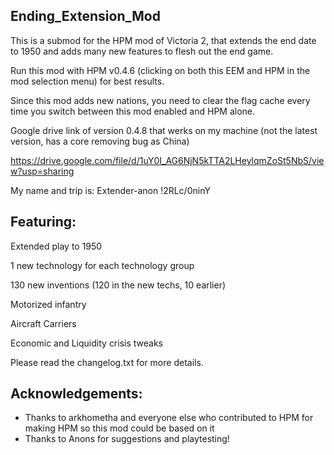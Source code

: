 ## Ending_Extension_Mod
This is a submod for the HPM mod of Victoria 2, that extends the end date to 1950 and adds many new features to flesh out the end game. 

Run this mod with HPM v0.4.6 (clicking on both this EEM and HPM in the mod selection menu) for best results.

Since this mod adds new nations, you need to clear the flag cache every time you switch between this mod enabled and HPM alone.

Google drive link of version 0.4.8 that werks on my machine (not the latest version, has a core removing bug as China)

https://drive.google.com/file/d/1uY0I_AG6NjN5kTTA2LHeylqmZoSt5NbS/view?usp=sharing

My name and trip is: Extender-anon !2RLc/0ninY 

## Featuring:

Extended play to 1950

1 new technology for each technology group

130 new inventions (120 in the new techs, 10 earlier)

Motorized infantry

Aircraft Carriers

Economic and Liquidity crisis tweaks

Please read the changelog.txt for more details.

## Acknowledgements:

* Thanks to arkhometha and everyone else who contributed to HPM for making HPM so this mod could be based on it
* Thanks to Anons for suggestions and playtesting!
